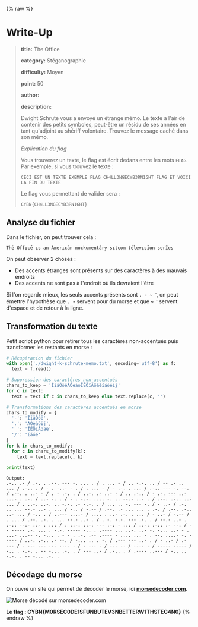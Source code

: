 {% raw %}
# Write-Up
> **title:** The Office
>
> **category:** Stéganographie
>
> **difficulty:** Moyen
>
> **point:** 50
>
> **author:**
>
> **description:**
>
> Dwight Schrute vous a envoyé un étrange mémo. Le texte a l'air de contenir des petits symboles, peut-être un résidu de ses années en tant qu'adjoint au shériff volontaire. Trouvez le message caché dans son mémo.
>
> *Explication du flag*
>
> Vous trouverez un texte, le flag est écrit dedans entre les mots `FLAG`. Par exemple, si vous trouvez le texte :
>
> ```
> CECI EST UN TEXTE EXEMPLE FLAG CH4LL3NGECYB3RN1GHT FLAG ET VOICI LA FIN DU TEXTE
> ```
>
> Le flag vous permettant de valider sera :
>
> ```
> CYBN{CH4LL3NGECYB3RN1GHT}
> ```

## Analyse du fichier

Dans le fichier, on peut trouver cela :

```
Thė Offıcē ıs an Ȧmerıcȧn mockumentãry sıtcom tėlevısīon serĩes
```

On peut observer 2 choses :
- Des accents étranges sont présents sur des caractères à des mauvais endroits
- Des accents ne sont pas à l'endroit où ils devraient l'être

Si l'on regarde mieux, les seuls accents présents sont **`. - ~ ˊ`**, on peut émettre l'hypothèse que **`. -`** servent pour du morse et que **`~ ˊ`** servent d'espace et de retour à la ligne.


## Transformation du texte

Petit script python pour retirer tous les caractères non-accentués puis transformer les restants en morse :

```python
# Récupération du fichier
with open('./dwight-k-schrute-memo.txt', encoding='utf-8') as f:
  text = f.read()

# Suppression des caractères non-accentués
chars_to_keep = 'ĪīāŌōēȦȮėȧȯĨẼÕĩÃõãẽíáóéij'
for c in text:
  text = text if c in chars_to_keep else text.replace(c, '')

# Transformations des caractères accentués en morse
chars_to_modify = {
  '-': 'ĪīāŌōē',
  '.': 'ȦȮėȧȯij',
  ' ': 'ĨẼÕĩÃõãẽ',
  '/': 'íáóé'
}
for k in chars_to_modify:
  for c in chars_to_modify[k]:
    text = text.replace(c, k)

print(text)
```

```
Output:
.-.. .- / .-. . .--. --- -. ... . / . ... - / .. -.-. .. / -- .- .. ... / .-.. . / - . -..- - . / . ... - / - .-. . ... / .-.. --- -. --. / .--. . ..- - / . - .-. . / ..-. .- ..- - / .. .-.. / - .-. --- ..- ...- . .-. / ..- -. . / - . -.-. .... -. .. --.- ..- . / .--. .-.. ..- ... / . ..-. ..-. .. -.-. .- -.-. . / ... .. -. --- -. / - ..- / .-. .. ... --.- ..- . ... / -.. / -.-- / .--. .- ... ... . .-. / .--. .-.. ..- ... / -.. . / ..--- ....- / .... . ..- .-. . ... / - ..- / -.-- / . ... / .--. .-. . ... --.- ..- . / . -. -.-. --- .-. . / --.- ..- . .-.. --.- ..- . ... / . ..-. ..-. --- .-. - ... / ..-. .-.. .- --. / -- ----- .-. ... . -.-. ----- -.. . .---- ... ..-. ..- -. -... ..- - . ...- ...-- -. -... . - - . .-. .-- .---- - .... ... - . --. ....- -. ----- / ..-. .-.. .- --. / -... .. . -. / .--- --- ..- . / - ..- / .- ... / - .-. --- ..- ...- . / . ... - / --- -. / .-.. . / .---- .---- / -.. . -.-. . -- -... .-. . / --- ..- / .-.. . / .---- ..--- / -.. .. -.-. . -- -... .-. .
```


## Décodage du morse

On ouvre un site qui permet de décoder le morse, ici **[morsedecoder.com](https://morsedecoder.com)**.

![Morse décodé sur morsedecoder.com](images/flag.png)

**Le flag : CYBN{M0RSEC0DE1SFUNBUTEV3NBETTERW1THSTEG4N0}**
{% endraw %}